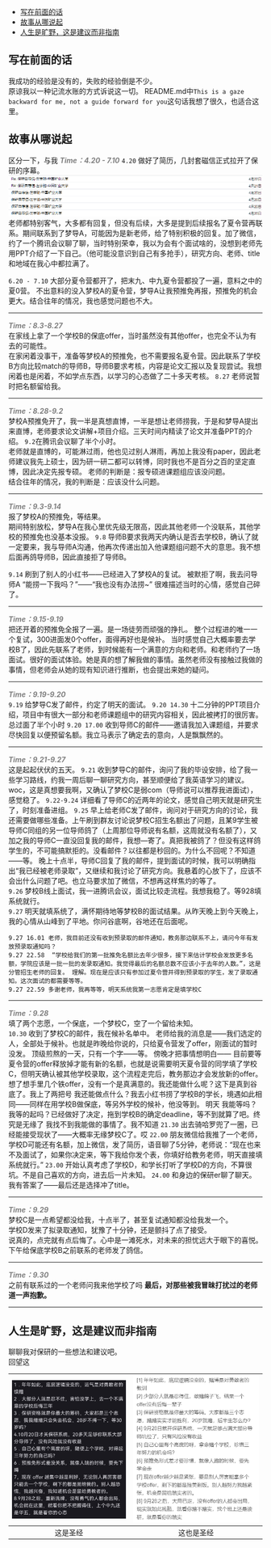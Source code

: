 
- [写在前面的话](#写在前面的话)
- [故事从哪说起](#故事从哪说起)
- [人生是旷野，这是建议而非指南](#人生是旷野这是建议而非指南)
## 写在前面的话
我成功的经验是没有的，失败的经验倒是不少。  
原谅我以一种记流水账的方式诉说这一切。
README.md中`This is a gaze backward for me, not a guide forward for you`这句话我想了很久，也适合这里。
## 故事从哪说起
区分一下，与我
**<span style="color: gray; font-style: italic;">Time：4.20 - 7.10</span>**
`4.20` 做好了简历，几封套磁信正式拉开了保研的序幕。    
![alt text](./pic/image.png)
老师都特别客气，大多都有回复，但没有后续，大多是提到后续报名了夏令营再联系。期间联系到了梦导A，可能因为是新老师，给了特别积极的回复。加了微信，约了一个腾讯会议聊了聊，当时特别荣幸，我以为会有个面试啥的，没想到老师先用PPT介绍了一下自己。（他可能没意识到自己有多抢手），研究方向、老师、title和地域在我心中都拉满了。
                  
`6.20 - 7.10` 大部分夏令营都开了，把末九、中九夏令营都投了一遍，意料之中的夏0营。
不出意料的没入梦校A的夏令营，梦导A让我预推免再报，预推免的机会更大。结合往年的情况，我也感觉问题也不大。

---
**<span style="color: gray; font-style: italic;">Time：8.3-8.27</span>**  
在家线上拿了一个学校B的保底offer，当时虽然没有其他offer，也完全不认为有去的可能性。  
在家闲着没事干，准备等梦校A的预推免，也不需要报名夏令营。因此联系了学校B方向比较match的导师B，导师B要求考核，内容是论文汇报以及复现尝试。我想闲着也是闲着，不如学点东西，以学习的心态做了二十多天考核。
`8.27` 老师说暂时把名额留给我。   

--- 

**<span style="color: gray; font-style: italic;">Time：8.28-9.2</span>**   
梦校A预推免开了，我一半是真想直博，一半是想让老师捞我，于是和梦导A提出来直博，老师要求论文讲解+项目介绍。三天时间内精读了论文并准备PPT的介绍。
`9.2`在腾讯会议聊了半个小时。  
老师就是直博的，可能淋过雨，他也见过别人淋雨，再加上我没有paper，因此老师建议我先上硕士，因为研一研二都可以转博，同时我也不是百分之百的坚定直博，因此决定先报专硕。
老师的判断是：报专硕进课题组应该没问题。  
结合往年的情况，我的判断是：应该没什么问题。

--- 
**<span style="color: gray; font-style: italic;">Time：9.3-9.14</span>**   
报了梦校A的预推免，等结果。  
期间特别放松，梦导A在我心里优先级无限高，因此其他老师一个没联系，其他学校的预推免也没基本没报。
`9.8` 导师B要求我两天内确认是否去学校B，确认了就一定要来，我与导师A沟通，他再次传递出加入他课题组问题不大的意思。我不想后面再鸽导师B，因此直接拒了导师B。  
    
`9.14` 刷到了别人的小红书——已经进入了梦校A的复试。 
被默拒了啊，我去问导师A “能捞一下我吗？”——“我也没有办法捞~”
很难描述当时的心情，感觉自己碎了。

--- 
**<span style="color: gray; font-style: italic;">Time：9.15-9.19</span>**   
把还开着的预推免全报了一遍。是一场徒劳而顽强的挣扎。
整个过程进的唯一一个复试，300进面发0个offer，面得再好也是候补。
当时感觉自己大概率要去学校B了，因此先联系了老师，到时候能有一个满意的方向和老师。和老师约了一场面试。很好的面试体验。她是真的想了解我做的事情。虽然老师没有接触过我做的事情，但老师会从她的现有知识进行推断，也会提出来她的疑问。

---
**<span style="color: gray; font-style: italic;">Time：9.19-9.20</span>**   
`9.19` 给梦导C发了邮件，约定了明天的面试。
`9.20 14.30` 十二分钟的PPT项目介绍，项目中有很大一部分和老师课题组中的研究内容相关，因此被拷打的很厉害。总过面了半个小时
`9.20 17.00` 收到导师C的邮件——邀请我加入课题组，并要求尽快回复以便预留名额。我立马表示了确定去的意向，人是飘飘然的。

---
**<span style="color: gray; font-style: italic;">Time：9.21-9.27</span>**   
这是起起伏伏的五天。
`9.21` 收到梦导C的邮件，询问了我的毕设安排，给了我一些学习路线，约我一周后聊一聊研究方向，甚至顺便给了我英语学习的建议。woc，这是真想要我啊，又确认了梦校C是弱com（导师说可以推荐我进面试），感觉稳了。
`9.22-9.24` 详细看了导师C的近两年的论文，感觉自己明天就是研究生了，时刻准备进组。
`9.25` 早上给老师C发了邮件，询问对于研究方向的讨论，我还需要做哪些准备。上午刷到群友讨论说梦校C招生名额出了问题，且某9学生被导师C同组的另一位导师鸽了（上周那位导师说有名额，这周就没有名额了），又加之我的导师C一直没回复我的邮件，我想—寄了。真把我被鸽了？但没有这样鸽学生的，不可能搞默拒的。没看邮件？以往都是秒回的。为什么不回呢？不知道——等。
晚上十点半，导师C回复了我的邮件，提到面试的时候，我可以明确指出“我已经被老师录取”，又继续和我讨论了研究方向。我悬着的心放下了，应该不会出什么问题了吧。也立马要求加了微信，不想再这样焦灼的等了。  
`9.26` 梦校B线上面试，我一进腾讯会议，面试比较走流程。我想我稳了。等928填系统就行。  
`9.27` 明天就填系统了，满怀期待地等梦校B的面试结果。从昨天晚上到今天晚上，我的心情从山峰到了平地。你问谷底啊，谷地还在后面呢。
```
9.27 16.01 老师，我目前还没有收到预录取的邮件通知，教务那边联系不上，请问今年有发放预录取通知吗？
9.27 22.58  “学校给我们的第一批推免名额比去年少很多，接下来估计学校会发放更多名额，学院应该是一批一批的发录取通知。我觉得最后的名额总数不应该小于去年的人数。”，这是分管招生老师的回复。 理解。现在是应该只有参加过夏令营并得到预录取的学生，发了录取通知。这次面试的都需要等等。
9.27 22.59 多谢老师，我再等等，明天系统我第一志愿肯定是填学校C
```

---
**<span style="color: gray; font-style: italic;">Time：9.28</span>**   
填了两个志愿，一个保底，一个梦校C，空了一个留给未知。  
`10.30` 收到了梦校C的邮件，我在候补名单中。
老师给我的消息是——我们选定的人，全部处于候补。也就是昨晚给你说的，只给夏令营发了offer，刚面试的暂时没发。
顶级煎熬的一天，只有一个字——等。
傍晚才把事情想明白—— 目前要等夏令营的offer释放掉才能有新的名额，也就是说需要明天夏令营的同学填了学校C，但明天确认被其他学校录取，这个流程走完后，教务那边才会发放新的offer。
想了想手里几个铁offer，没有一个是真满意的。我还能做什么呢？这下是真到谷底了。我上了两把号
我还能做点什么？我去小红书捞了学校B的学长，境遇如此相同——同样在用学校B做保底，等另外学校的候补，他没等到。
明天 我能等吗？我等的起吗？已经做好了决定，拖到学校B的确定deadline，等不到就算了吧。终究是无缘了
我找不到我能做的事情了。我不知道
`21.30` 出去骑哈罗兜了一圈，已经能接受现状了——大概率无缘梦校C了。哎
`22.00` 朋友微信给我推了一个老师，学校D可能还有名额，加上微信，发了简历，语音聊了5分钟，老师说：“现在也来不及面试了，如果你决定来，等下我给你发个表，你填好给教务老师，明天直接填系统就行。”
`23.00` 开始认真考虑了学校D，和学长打听了学校D的方向，不算很坑。不是自己喜欢的方向，进去后一片未知。
`24.00` 和身边的保研er聊了聊天。我有答案了——最后还是选择冲了title。

---
**<span style="color: gray; font-style: italic;">Time：9.29</span>**   
梦校C是一点希望都没给我，十点半了，甚至复试通知都没给我发一个。  
学校D发来了拟录取通知，犹豫了十分钟，还是颤抖了点了接受。  
说真的，点完就有点后悔了。心中是一滩死水，对未来的担忧远大于眼下的喜悦。 
下午给保底学校B之前联系的老师发了鸽信。

---
**<span style="color: gray; font-style: italic;">Time：9.30</span>**   
之前有联系过的一个老师问我来他学校了吗
**最后，对那些被我冒昧打扰过的老师道一声抱歉。**

---
## 人生是旷野，这是建议而非指南
聊聊我对保研的一些想法和建议吧。  
回望这



| ![赌狗圣经](./pic/赌狗圣经.png) | ![新版圣经](./pic/新版圣经.png) |
|:--------:|:------------------:|
| 这是圣经                     | 这也是圣经                     |


